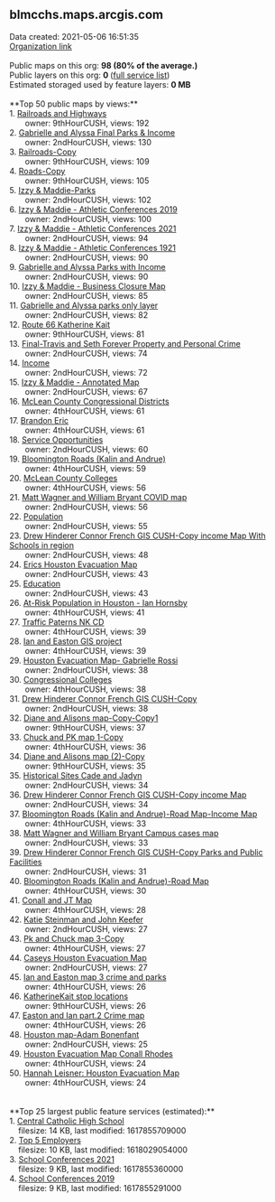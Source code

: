 <h2>blmcchs.maps.arcgis.com</h2> Data created: 2021-05-06 16:51:35 <br /><a target='new' href='https://blmcchs.maps.arcgis.com'>Organization link</a><br /><br />Public maps on this org: <b>98 (80% of the average.)</b><br />Public layers on this org: <b>0 </b>(<a target='new' href='https://services.arcgis.com/Y07r70mofGewFOBL/ArcGIS/rest/services'>full service list</a>)<br />Estimated storaged used by feature layers: <b>0 MB</b><br /><br />**Top 50 public maps by views:**<br />  1. <a target='new' href='https://www.arcgis.com/home/item.html?id=cd02c18b09494e1f8d4c455a62a1f1ec'>Railroads and Highways</a> <br />  &nbsp;&nbsp;&nbsp;&nbsp; &nbsp;&nbsp;owner: 9thHourCUSH, views: 192<br />  2. <a target='new' href='https://www.arcgis.com/home/item.html?id=012e1153019a4115857c3e92469276e6'>Gabrielle and Alyssa Final Parks & Income</a> <br />  &nbsp;&nbsp;&nbsp;&nbsp; &nbsp;&nbsp;owner: 2ndHourCUSH, views: 130<br />  3. <a target='new' href='https://www.arcgis.com/home/item.html?id=6da6dbe32e6c438aad4d2e84a6a32f59'>Railroads-Copy</a> <br />  &nbsp;&nbsp;&nbsp;&nbsp; &nbsp;&nbsp;owner: 9thHourCUSH, views: 109<br />  4. <a target='new' href='https://www.arcgis.com/home/item.html?id=8ea515009a1c44afa3dccfcc6e63d265'>Roads-Copy</a> <br />  &nbsp;&nbsp;&nbsp;&nbsp; &nbsp;&nbsp;owner: 9thHourCUSH, views: 105<br />  5. <a target='new' href='https://www.arcgis.com/home/item.html?id=e7562797d45a4318992efc9ada4616ca'>Izzy & Maddie-Parks</a> <br />  &nbsp;&nbsp;&nbsp;&nbsp; &nbsp;&nbsp;owner: 2ndHourCUSH, views: 102<br />  6. <a target='new' href='https://www.arcgis.com/home/item.html?id=f758b96d27914029bb220b3b68b607c3'>Izzy & Maddie - Athletic Conferences 2019</a> <br />  &nbsp;&nbsp;&nbsp;&nbsp; &nbsp;&nbsp;owner: 2ndHourCUSH, views: 100<br />  7. <a target='new' href='https://www.arcgis.com/home/item.html?id=12a346d03af9451f94e764042988e187'>Izzy & Maddie - Athletic Conferences 2021</a> <br />  &nbsp;&nbsp;&nbsp;&nbsp; &nbsp;&nbsp;owner: 2ndHourCUSH, views: 94<br />  8. <a target='new' href='https://www.arcgis.com/home/item.html?id=e4dec9a699d540f8a2daf521819af084'>Izzy & Maddie - Athletic Conferences 1921</a> <br />  &nbsp;&nbsp;&nbsp;&nbsp; &nbsp;&nbsp;owner: 2ndHourCUSH, views: 90<br />  9. <a target='new' href='https://www.arcgis.com/home/item.html?id=36a4273fa3f54328866361976c72a108'>Gabrielle and Alyssa Parks with Income</a> <br />  &nbsp;&nbsp;&nbsp;&nbsp; &nbsp;&nbsp;owner: 2ndHourCUSH, views: 90<br />  10. <a target='new' href='https://www.arcgis.com/home/item.html?id=50bb3c58d9644e1896008e9a590d2879'>Izzy & Maddie - Business Closure Map</a> <br />  &nbsp;&nbsp;&nbsp;&nbsp; &nbsp;&nbsp;owner: 2ndHourCUSH, views: 85<br />  11. <a target='new' href='https://www.arcgis.com/home/item.html?id=18a46119f8b546deb9864a28d5f54ea3'>Gabrielle and Alyssa parks only layer</a> <br />  &nbsp;&nbsp;&nbsp;&nbsp; &nbsp;&nbsp;owner: 2ndHourCUSH, views: 82<br />  12. <a target='new' href='https://www.arcgis.com/home/item.html?id=b95c122d62f4487386cb77a52daf25b2'>Route 66 Katherine Kait</a> <br />  &nbsp;&nbsp;&nbsp;&nbsp; &nbsp;&nbsp;owner: 9thHourCUSH, views: 81<br />  13. <a target='new' href='https://www.arcgis.com/home/item.html?id=b55a1a210ea64b59bb44d144163c6695'>Final-Travis and Seth Forever Property and Personal Crime</a> <br />  &nbsp;&nbsp;&nbsp;&nbsp; &nbsp;&nbsp;owner: 2ndHourCUSH, views: 74<br />  14. <a target='new' href='https://www.arcgis.com/home/item.html?id=ef96d20b4d2c43babe7d8d53b2ca1280'>Income</a> <br />  &nbsp;&nbsp;&nbsp;&nbsp; &nbsp;&nbsp;owner: 2ndHourCUSH, views: 72<br />  15. <a target='new' href='https://www.arcgis.com/home/item.html?id=a49f3ae819c84159a64aa07c5dcfa73c'>Izzy & Maddie - Annotated Map</a> <br />  &nbsp;&nbsp;&nbsp;&nbsp; &nbsp;&nbsp;owner: 2ndHourCUSH, views: 67<br />  16. <a target='new' href='https://www.arcgis.com/home/item.html?id=47274d54912f406f8491b49a83a8cb4d'>McLean County Congressional Districts</a> <br />  &nbsp;&nbsp;&nbsp;&nbsp; &nbsp;&nbsp;owner: 4thHourCUSH, views: 61<br />  17. <a target='new' href='https://www.arcgis.com/home/item.html?id=77f02090c34f43caac2c706de1888dd7'>Brandon  Eric</a> <br />  &nbsp;&nbsp;&nbsp;&nbsp; &nbsp;&nbsp;owner: 4thHourCUSH, views: 61<br />  18. <a target='new' href='https://www.arcgis.com/home/item.html?id=c6cd0d8e83434100b504a99f7e4150b8'>Service Opportunities</a> <br />  &nbsp;&nbsp;&nbsp;&nbsp; &nbsp;&nbsp;owner: 2ndHourCUSH, views: 60<br />  19. <a target='new' href='https://www.arcgis.com/home/item.html?id=4f09a0b7b64444f7a10593722be1935b'>Bloomington Roads (Kalin and Andrue)</a> <br />  &nbsp;&nbsp;&nbsp;&nbsp; &nbsp;&nbsp;owner: 4thHourCUSH, views: 59<br />  20. <a target='new' href='https://www.arcgis.com/home/item.html?id=8436eb3258c048d7a9cdb9ae943b289d'>McLean County Colleges</a> <br />  &nbsp;&nbsp;&nbsp;&nbsp; &nbsp;&nbsp;owner: 4thHourCUSH, views: 56<br />  21. <a target='new' href='https://www.arcgis.com/home/item.html?id=effbf3a5d4484d76a1e82c81e6e4aa07'>Matt Wagner and William Bryant COVID map</a> <br />  &nbsp;&nbsp;&nbsp;&nbsp; &nbsp;&nbsp;owner: 2ndHourCUSH, views: 56<br />  22. <a target='new' href='https://www.arcgis.com/home/item.html?id=049956eec69b48248c7cab8f20130943'>Population</a> <br />  &nbsp;&nbsp;&nbsp;&nbsp; &nbsp;&nbsp;owner: 2ndHourCUSH, views: 55<br />  23. <a target='new' href='https://www.arcgis.com/home/item.html?id=fe23471c877844dd854f0c9d6361e5be'>Drew Hinderer Connor French GIS CUSH-Copy income Map With Schools in region</a> <br />  &nbsp;&nbsp;&nbsp;&nbsp; &nbsp;&nbsp;owner: 2ndHourCUSH, views: 48<br />  24. <a target='new' href='https://www.arcgis.com/home/item.html?id=c4eec0dfa6684f2898528f4eaf107ee6'>Erics Houston Evacuation Map</a> <br />  &nbsp;&nbsp;&nbsp;&nbsp; &nbsp;&nbsp;owner: 2ndHourCUSH, views: 43<br />  25. <a target='new' href='https://www.arcgis.com/home/item.html?id=6da775ca5cae4d119bcc4c323c73f9cf'>Education</a> <br />  &nbsp;&nbsp;&nbsp;&nbsp; &nbsp;&nbsp;owner: 2ndHourCUSH, views: 43<br />  26. <a target='new' href='https://www.arcgis.com/home/item.html?id=099463c13c7846baa213569c5378be8e'> At-Risk Population in Houston - Ian Hornsby</a> <br />  &nbsp;&nbsp;&nbsp;&nbsp; &nbsp;&nbsp;owner: 4thHourCUSH, views: 41<br />  27. <a target='new' href='https://www.arcgis.com/home/item.html?id=593e7e5ea9e045cf89be9d4f3532e9e9'>Traffic Paterns NK CD</a> <br />  &nbsp;&nbsp;&nbsp;&nbsp; &nbsp;&nbsp;owner: 4thHourCUSH, views: 39<br />  28. <a target='new' href='https://www.arcgis.com/home/item.html?id=8ba5d6a71d394da9bd3b576f906b17e5'>Ian and Easton GIS project</a> <br />  &nbsp;&nbsp;&nbsp;&nbsp; &nbsp;&nbsp;owner: 4thHourCUSH, views: 39<br />  29. <a target='new' href='https://www.arcgis.com/home/item.html?id=4762c80b9ad44099ad7a27b5484ebb02'>Houston Evacuation Map- Gabrielle Rossi</a> <br />  &nbsp;&nbsp;&nbsp;&nbsp; &nbsp;&nbsp;owner: 2ndHourCUSH, views: 38<br />  30. <a target='new' href='https://www.arcgis.com/home/item.html?id=d081f735b81040999a82d07e6f9f188e'>Congressional Colleges</a> <br />  &nbsp;&nbsp;&nbsp;&nbsp; &nbsp;&nbsp;owner: 4thHourCUSH, views: 38<br />  31. <a target='new' href='https://www.arcgis.com/home/item.html?id=b1338622169749cb8503c7b5e3604dff'>Drew Hinderer Connor French GIS CUSH-Copy</a> <br />  &nbsp;&nbsp;&nbsp;&nbsp; &nbsp;&nbsp;owner: 2ndHourCUSH, views: 38<br />  32. <a target='new' href='https://www.arcgis.com/home/item.html?id=cf364628aeb049f0b8527fb0d8c5ae60'>Diane and Alisons map-Copy-Copy1</a> <br />  &nbsp;&nbsp;&nbsp;&nbsp; &nbsp;&nbsp;owner: 9thHourCUSH, views: 37<br />  33. <a target='new' href='https://www.arcgis.com/home/item.html?id=c1c924b57e7d4e519f561d585f3156d2'>Chuck and PK map 1-Copy</a> <br />  &nbsp;&nbsp;&nbsp;&nbsp; &nbsp;&nbsp;owner: 4thHourCUSH, views: 36<br />  34. <a target='new' href='https://www.arcgis.com/home/item.html?id=975df7ed1b2d436dbb74810541edc529'>Diane and Alisons map (2)-Copy</a> <br />  &nbsp;&nbsp;&nbsp;&nbsp; &nbsp;&nbsp;owner: 9thHourCUSH, views: 35<br />  35. <a target='new' href='https://www.arcgis.com/home/item.html?id=a2673eaf6efc47d489b5bcf36f4efbfa'>Historical Sites Cade and Jadyn</a> <br />  &nbsp;&nbsp;&nbsp;&nbsp; &nbsp;&nbsp;owner: 2ndHourCUSH, views: 34<br />  36. <a target='new' href='https://www.arcgis.com/home/item.html?id=dd55315b3e374a0bafd909a659bb035a'>Drew Hinderer Connor French GIS CUSH-Copy income Map</a> <br />  &nbsp;&nbsp;&nbsp;&nbsp; &nbsp;&nbsp;owner: 2ndHourCUSH, views: 34<br />  37. <a target='new' href='https://www.arcgis.com/home/item.html?id=84b8d124820143cc83f44566329d0a0d'>Bloomington Roads (Kalin and Andrue)-Road Map-Income Map</a> <br />  &nbsp;&nbsp;&nbsp;&nbsp; &nbsp;&nbsp;owner: 4thHourCUSH, views: 33<br />  38. <a target='new' href='https://www.arcgis.com/home/item.html?id=76bb079623c24513af041724913cb4fd'>Matt Wagner and William Bryant Campus cases map</a> <br />  &nbsp;&nbsp;&nbsp;&nbsp; &nbsp;&nbsp;owner: 2ndHourCUSH, views: 33<br />  39. <a target='new' href='https://www.arcgis.com/home/item.html?id=a8cada20b4084d55b3b255bc6ff09c31'>Drew Hinderer Connor French GIS CUSH-Copy Parks and Public Facilities</a> <br />  &nbsp;&nbsp;&nbsp;&nbsp; &nbsp;&nbsp;owner: 2ndHourCUSH, views: 31<br />  40. <a target='new' href='https://www.arcgis.com/home/item.html?id=9f1c06a4e0184de3be13c562a84d0d7f'>Bloomington Roads (Kalin and Andrue)-Road Map</a> <br />  &nbsp;&nbsp;&nbsp;&nbsp; &nbsp;&nbsp;owner: 4thHourCUSH, views: 30<br />  41. <a target='new' href='https://www.arcgis.com/home/item.html?id=205d6369b29e42f9b168dd04a74cb893'>Conall and JT Map</a> <br />  &nbsp;&nbsp;&nbsp;&nbsp; &nbsp;&nbsp;owner: 4thHourCUSH, views: 28<br />  42. <a target='new' href='https://www.arcgis.com/home/item.html?id=7639fc6390d149fe80895bbfd6a545a1'>Katie Steinman and John Keefer</a> <br />  &nbsp;&nbsp;&nbsp;&nbsp; &nbsp;&nbsp;owner: 2ndHourCUSH, views: 27<br />  43. <a target='new' href='https://www.arcgis.com/home/item.html?id=c751cff9f3614ff89c0b6c0e81fecf78'>Pk and Chuck map 3-Copy</a> <br />  &nbsp;&nbsp;&nbsp;&nbsp; &nbsp;&nbsp;owner: 4thHourCUSH, views: 27<br />  44. <a target='new' href='https://www.arcgis.com/home/item.html?id=06d06d07ac5847f9beb9f6e050f7f7ba'>Caseys Houston Evacuation Map</a> <br />  &nbsp;&nbsp;&nbsp;&nbsp; &nbsp;&nbsp;owner: 2ndHourCUSH, views: 27<br />  45. <a target='new' href='https://www.arcgis.com/home/item.html?id=385db65b521447dea4d37c5bb131c8a9'>Ian and Easton map 3 crime and parks</a> <br />  &nbsp;&nbsp;&nbsp;&nbsp; &nbsp;&nbsp;owner: 4thHourCUSH, views: 26<br />  46. <a target='new' href='https://www.arcgis.com/home/item.html?id=66c19a5f859f4cdb82c4037dbb194b6b'>KatherineKait stop locations</a> <br />  &nbsp;&nbsp;&nbsp;&nbsp; &nbsp;&nbsp;owner: 9thHourCUSH, views: 26<br />  47. <a target='new' href='https://www.arcgis.com/home/item.html?id=bcb4dfba88a94e5b834e4c446c7439fe'>Easton and Ian part.2 Crime map</a> <br />  &nbsp;&nbsp;&nbsp;&nbsp; &nbsp;&nbsp;owner: 4thHourCUSH, views: 26<br />  48. <a target='new' href='https://www.arcgis.com/home/item.html?id=03e06751982b464c9b99af59d1e3b960'>Houston map-Adam Bonenfant</a> <br />  &nbsp;&nbsp;&nbsp;&nbsp; &nbsp;&nbsp;owner: 2ndHourCUSH, views: 25<br />  49. <a target='new' href='https://www.arcgis.com/home/item.html?id=af02490649aa4f4f94d11d05e8def9c2'>Houston Evacuation Map Conall Rhodes</a> <br />  &nbsp;&nbsp;&nbsp;&nbsp; &nbsp;&nbsp;owner: 4thHourCUSH, views: 24<br />  50. <a target='new' href='https://www.arcgis.com/home/item.html?id=3acc9bb1f98042b78a594e7c8c40b241'>Hannah Leisner: Houston Evacuation Map</a> <br />  &nbsp;&nbsp;&nbsp;&nbsp; &nbsp;&nbsp;owner: 4thHourCUSH, views: 24<br /><br /><br />**Top 25 largest public feature services (estimated):**<br /> 1. <a target='new' href='https://www.arcgis.com/home/item.html?id=aad5979facc8463aa3bce47c34d3f462'>Central Catholic High School</a><br /> &nbsp;&nbsp;&nbsp;&nbsp;filesize: 14 KB, last modified: 1617855709000<br /> 2. <a target='new' href='https://www.arcgis.com/home/item.html?id=16a49aae0ac94754bb30160e38a91441'>Top 5 Employers</a><br /> &nbsp;&nbsp;&nbsp;&nbsp;filesize: 10 KB, last modified: 1618029054000<br /> 3. <a target='new' href='https://www.arcgis.com/home/item.html?id=bc5d030614d44db88e1937ff274db328'>School Conferences 2021</a><br /> &nbsp;&nbsp;&nbsp;&nbsp;filesize: 9 KB, last modified: 1617855360000<br /> 4. <a target='new' href='https://www.arcgis.com/home/item.html?id=f62f186bcf7e49e59ce7d0137b166a1b'>School Conferences 2019</a><br /> &nbsp;&nbsp;&nbsp;&nbsp;filesize: 9 KB, last modified: 1617855291000<br />